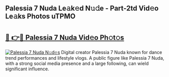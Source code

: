 ## Palessia 7 Nuda Le𝚊k𝚎d N𝚞𝚍e - Part-2td Vid𝚎o Le𝚊ks Photos uTPMO

# <h2><a href="http://fbdo7oz.evod.top/?m=Palessia+7+Nuda">🔗 👉🔴 Palessia 7 Nuda Vid𝚎o Ph𝚘t𝚘s</a></h2>

[![Palessia 7 Nuda N𝚞d𝚎s](https://i.imgur.com/8V9OHl7.gif)](http://fbdo7oz.evod.top/?m=Palessia+7+Nuda)
Digital creator Palessia 7 Nuda known for dance trend performances and lifestyle vlogs. A public figure like Palessia 7 Nuda, with a strong social media presence and a large following, can wield significant influence. 
